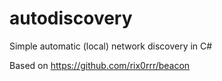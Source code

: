 # autodiscovery
Simple automatic (local) network discovery in C#

Based on https://github.com/rix0rrr/beacon
